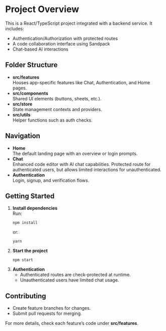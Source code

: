 # Project Overview

This is a React/TypeScript project integrated with a backend service. It includes:
- Authentication/Authorization with protected routes
- A code collaboration interface using Sandpack
- Chat-based AI interactions

## Folder Structure

- **src/features**  
  Houses app-specific features like Chat, Authentication, and Home pages.
- **src/components**  
  Shared UI elements (buttons, sheets, etc.).
- **src/store**  
  State management contexts and providers.
- **src/utils**  
  Helper functions such as auth checks.

## Navigation

- **Home**  
  The default landing page with an overview or login prompts.
- **Chat**  
  Enhanced code editor with AI chat capabilities. Protected route for authenticated users, but allows limited interactions for unauthenticated.
- **Authentication**  
  Login, signup, and verification flows.

## Getting Started

1. **Install dependencies**  
   Run:
   ```
   npm install
   ```
   or:
   ```
   yarn
   ```
2. **Start the project**  
   ```
   npm start
   ```
3. **Authentication**  
   - Authenticated routes are check-protected at runtime.
   - Unauthenticated users have limited chat usage.

## Contributing

- Create feature branches for changes.
- Submit pull requests for merging.

For more details, check each feature’s code under **src/features**.
